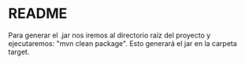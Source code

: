 # README #

Para generar el .jar nos iremos al directorio raíz del proyecto y ejecutaremos: "mvn clean package". Esto generará el jar en la carpeta target.